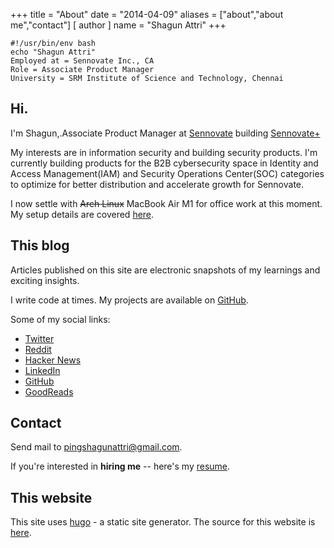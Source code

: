 +++
title = "About"
date = "2014-04-09"
aliases = ["about","about me","contact"]
[ author ]
  name = "Shagun Attri"
+++

```console
#!/usr/bin/env bash
echo "Shagun Attri"
Employed at = Sennovate Inc., CA
Role = Associate Product Manager
University = SRM Institute of Science and Technology, Chennai
```

## Hi.

I'm Shagun,.Associate Product Manager at [Sennovate](https://sennovate.com) building [Sennovate+](https://plus.sennovate.com/)

My interests are in information security and building security products. I'm currently building products for the B2B cybersecurity space in Identity and Access Management(IAM) and Security Operations Center(SOC) categories to optimize for better distribution and accelerate growth for Sennovate.

I now settle with ~~Arch Linux~~ MacBook Air M1 for office work at this moment. My setup details are covered [here](https://shagun.xyz/posts/setup/).

## This blog

Articles published on this site are electronic snapshots of my learnings and exciting insights.


I write code at times. My projects are available on
[GitHub](https://github.com/shagunattri).

Some of my social links:

- [Twitter](https://twitter.com/shagunattri_)
- [Reddit](https://www.reddit.com/u/shagunattri)
- [Hacker News](https://news.ycombinator.com/user?id=shagunattri)
- [LinkedIn](https://www.linkedin.com/in/shagunattri/)
- [GitHub](https://github.com/shagunattri)
- [GoodReads](https://www.goodreads.com/user/show/69167061-shagun-attri)

## Contact
Send mail to [pingshagunattri@gmail.com](mailto:pingshagunattri@gmail.com).

If you're interested in **hiring me** -- here's my
[resume](https://github.com/shagunattri/site/files/6100553/Shagun-Attri-Resume.pdf).

## This website

This site uses [hugo](https://gohugo.io/) - a static site generator. The source for this website is [here](https://github.com/shagunattri/site).